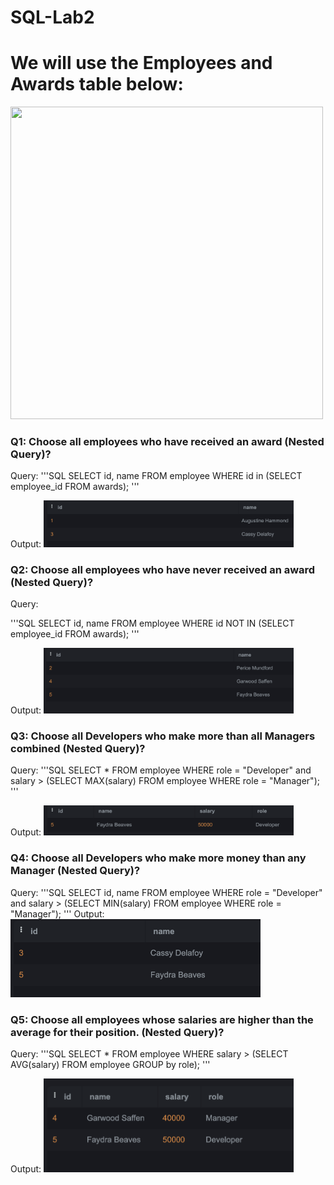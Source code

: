 # SQL-Lab2

# We will use the Employees and Awards table below:

 <img src="Lab2.png" width="500" height="500">

### Q1: Choose all employees who have received an award (Nested Query)?
Query:
'''SQL
SELECT id, name
FROM employee
WHERE id in (SELECT employee_id 
             FROM awards);
'''

Output:
<img src="img/01.png" alt="Q1" style="width:400px;"/>

### Q2: Choose all employees who have never received an award (Nested Query)?
Query:

'''SQL
SELECT id, name
FROM employee
WHERE id NOT IN (SELECT employee_id 
             FROM awards);
'''

Output:
<img src="img/02.png" alt="Q2" style="width:400px;"/>
 
### Q3: Choose all Developers who make more than all Managers combined (Nested Query)?
Query:
'''SQL
SELECT *
FROM employee
WHERE role = "Developer"
and salary > (SELECT MAX(salary)
              FROM employee
              WHERE role = "Manager");
'''

Output:
<img src="img/03.png" alt="Q4" style="width:400px;"/>

### Q4: Choose all Developers who make more money than any Manager (Nested Query)?
Query:
'''SQL
SELECT id, name
FROM employee
WHERE role = "Developer" 
and salary > (SELECT MIN(salary)
                  FROM employee
                  WHERE role = "Manager");
'''
Output:
<img src="img/04.png" alt="Q4" style="width:400px;"/>
 
### Q5: Choose all employees whose salaries are higher than the average for their position. (Nested Query)?
Query:
'''SQL
SELECT *
FROM employee
WHERE salary > (SELECT AVG(salary)
                    FROM employee
                    GROUP by role);
'''

Output:
<img src="img/05.png" alt="Q5" style="width:400px;"/>
